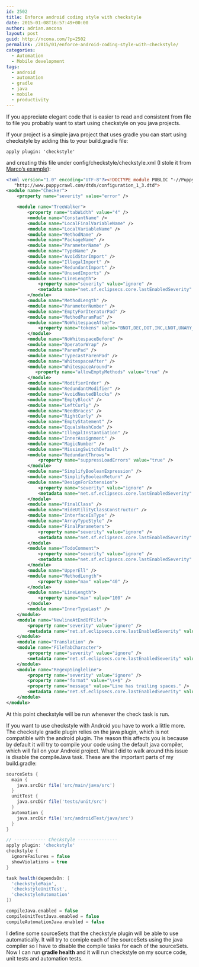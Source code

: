 ```yaml
---
id: 2502
title: Enforce android coding style with checkstyle
date: 2015-01-08T16:57:49+00:00
author: adrian.ancona
layout: post
guid: http://ncona.com/?p=2502
permalink: /2015/01/enforce-android-coding-style-with-checkstyle/
categories:
  - Automation
  - Mobile development
tags:
  - android
  - automation
  - gradle
  - java
  - mobile
  - productivity
---
```

If you appreciate elegant code that is easier to read and consistent from file to file you probably want to start using checkstyle on you java projects.

If your project is a simple java project that uses gradle you can start using checkstyle by adding this to your build.gradle file:

```
apply plugin: 'checkstyle'
```

and creating this file under config/checkstyle/checkstyle.xml (I stole it from [Marco&#8217;s example](https://github.com/marcoRS/volley-examples)):

<!--more-->

```xml
<?xml version="1.0" encoding="UTF-8"?><!DOCTYPE module PUBLIC "-//Puppy Crawl//DTD Check Configuration 1.3//EN"
   "http://www.puppycrawl.com/dtds/configuration_1_3.dtd">
<module name="Checker">
    <property name="severity" value="error" />

    <module name="TreeWalker">
        <property name="tabWidth" value="4" />
        <module name="ConstantName" />
        <module name="LocalFinalVariableName" />
        <module name="LocalVariableName" />
        <module name="MethodName" />
        <module name="PackageName" />
        <module name="ParameterName" />
        <module name="TypeName" />
        <module name="AvoidStarImport" />
        <module name="IllegalImport" />
        <module name="RedundantImport" />
        <module name="UnusedImports" />
        <module name="LineLength">
            <property name="severity" value="ignore" />
            <metadata name="net.sf.eclipsecs.core.lastEnabledSeverity" value="inherit" />
        </module>
        <module name="MethodLength" />
        <module name="ParameterNumber" />
        <module name="EmptyForIteratorPad" />
        <module name="MethodParamPad" />
        <module name="NoWhitespaceAfter">
            <property name="tokens" value="BNOT,DEC,DOT,INC,LNOT,UNARY_MINUS,UNARY_PLUS" />
        </module>
        <module name="NoWhitespaceBefore" />
        <module name="OperatorWrap" />
        <module name="ParenPad" />
        <module name="TypecastParenPad" />
        <module name="WhitespaceAfter" />
        <module name="WhitespaceAround">
           <property name="allowEmptyMethods" value="true" />
        </module>
        <module name="ModifierOrder" />
        <module name="RedundantModifier" />
        <module name="AvoidNestedBlocks" />
        <module name="EmptyBlock" />
        <module name="LeftCurly" />
        <module name="NeedBraces" />
        <module name="RightCurly" />
        <module name="EmptyStatement" />
        <module name="EqualsHashCode" />
        <module name="IllegalInstantiation" />
        <module name="InnerAssignment" />
        <module name="MagicNumber" />
        <module name="MissingSwitchDefault" />
        <module name="RedundantThrows">
            <property name="suppressLoadErrors" value="true" />
        </module>
        <module name="SimplifyBooleanExpression" />
        <module name="SimplifyBooleanReturn" />
        <module name="DesignForExtension">
            <property name="severity" value="ignore" />
            <metadata name="net.sf.eclipsecs.core.lastEnabledSeverity" value="inherit" />
        </module>
        <module name="FinalClass" />
        <module name="HideUtilityClassConstructor" />
        <module name="InterfaceIsType" />
        <module name="ArrayTypeStyle" />
        <module name="FinalParameters">
            <property name="severity" value="ignore" />
            <metadata name="net.sf.eclipsecs.core.lastEnabledSeverity" value="inherit" />
        </module>
        <module name="TodoComment">
            <property name="severity" value="ignore" />
            <metadata name="net.sf.eclipsecs.core.lastEnabledSeverity" value="inherit" />
        </module>
        <module name="UpperEll" />
        <module name="MethodLength">
            <property name="max" value="40" />
        </module>
        <module name="LineLength">
            <property name="max" value="100" />
        </module>
        <module name="InnerTypeLast" />
    </module>
    <module name="NewlineAtEndOfFile">
        <property name="severity" value="ignore" />
        <metadata name="net.sf.eclipsecs.core.lastEnabledSeverity" value="inherit" />
    </module>
    <module name="Translation" />
    <module name="FileTabCharacter">
        <property name="severity" value="ignore" />
        <metadata name="net.sf.eclipsecs.core.lastEnabledSeverity" value="inherit" />
    </module>
    <module name="RegexpSingleline">
        <property name="severity" value="ignore" />
        <property name="format" value="\s+$" />
        <property name="message" value="Line has trailing spaces." />
        <metadata name="net.sf.eclipsecs.core.lastEnabledSeverity" value="inherit" />
    </module>
</module>
```

At this point checkstyle will be run whenever the check task is run.

If you want to use checkstyle with Android you have to work a little more. The checkstyle gradle plugin relies on the java plugin, which is not compatible with the android plugin. The reason this affects you is because by default it will try to compile your code using the default java compiler, which will fail on your Android project. What I did to walk around this issue is disable the compileJava task. These are the important parts of my build.gradle:

```groovy
sourceSets {
  main {
    java.srcDir file('src/main/java/src')
  }
  unitTest {
    java.srcDir file('tests/unit/src')
  }
  automation {
    java.srcDir file('src/androidTest/java/src')
  }
}

// ------------ Checkstyle ---------------
apply plugin: 'checkstyle'
checkstyle {
  ignoreFailures = false
  showViolations = true
}

task health(dependsOn: [
  'checkstyleMain',
  'checkstyleUnitTest',
  'checkstyleAutomation'
])

compileJava.enabled = false
compileUnitTestJava.enabled = false
compileAutomationJava.enabled = false
```

I define some sourceSets that the checkstyle plugin will be able to use automatically. It will try to comiple each of the sourceSets using the java compiler so I have to disable the compile tasks for each of the sourceSets. Now I can run **gradle health** and it will run checkstyle on my source code, unit tests and automation tests.
